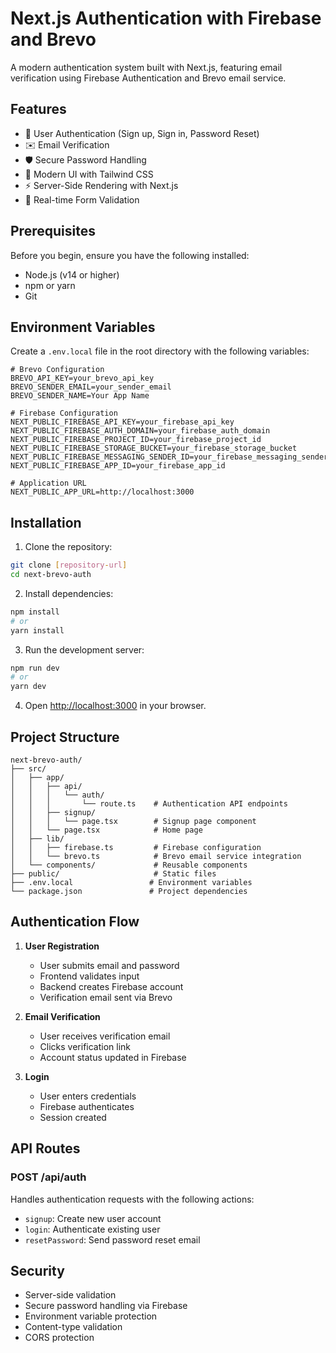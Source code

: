 # Next.js Authentication with Firebase and Brevo

A modern authentication system built with Next.js, featuring email verification using Firebase Authentication and Brevo email service.

## Features

- 🔐 User Authentication (Sign up, Sign in, Password Reset)
- ✉️ Email Verification
- 🛡️ Secure Password Handling
- 🎨 Modern UI with Tailwind CSS
- ⚡ Server-Side Rendering with Next.js
- 🔄 Real-time Form Validation

## Prerequisites

Before you begin, ensure you have the following installed:
- Node.js (v14 or higher)
- npm or yarn
- Git

## Environment Variables

Create a `.env.local` file in the root directory with the following variables:

```env
# Brevo Configuration
BREVO_API_KEY=your_brevo_api_key
BREVO_SENDER_EMAIL=your_sender_email
BREVO_SENDER_NAME=Your App Name

# Firebase Configuration
NEXT_PUBLIC_FIREBASE_API_KEY=your_firebase_api_key
NEXT_PUBLIC_FIREBASE_AUTH_DOMAIN=your_firebase_auth_domain
NEXT_PUBLIC_FIREBASE_PROJECT_ID=your_firebase_project_id
NEXT_PUBLIC_FIREBASE_STORAGE_BUCKET=your_firebase_storage_bucket
NEXT_PUBLIC_FIREBASE_MESSAGING_SENDER_ID=your_firebase_messaging_sender_id
NEXT_PUBLIC_FIREBASE_APP_ID=your_firebase_app_id

# Application URL
NEXT_PUBLIC_APP_URL=http://localhost:3000
```

## Installation

1. Clone the repository:
```bash
git clone [repository-url]
cd next-brevo-auth
```

2. Install dependencies:
```bash
npm install
# or
yarn install
```

3. Run the development server:
```bash
npm run dev
# or
yarn dev
```

4. Open [http://localhost:3000](http://localhost:3000) in your browser.

## Project Structure

```
next-brevo-auth/
├── src/
│   ├── app/
│   │   ├── api/
│   │   │   └── auth/
│   │   │       └── route.ts    # Authentication API endpoints
│   │   ├── signup/
│   │   │   └── page.tsx        # Signup page component
│   │   └── page.tsx            # Home page
│   ├── lib/
│   │   ├── firebase.ts         # Firebase configuration
│   │   └── brevo.ts            # Brevo email service integration
│   └── components/             # Reusable components
├── public/                     # Static files
├── .env.local                 # Environment variables
└── package.json               # Project dependencies
```

## Authentication Flow

1. **User Registration**
   - User submits email and password
   - Frontend validates input
   - Backend creates Firebase account
   - Verification email sent via Brevo

2. **Email Verification**
   - User receives verification email
   - Clicks verification link
   - Account status updated in Firebase

3. **Login**
   - User enters credentials
   - Firebase authenticates
   - Session created

## API Routes

### POST /api/auth
Handles authentication requests with the following actions:
- `signup`: Create new user account
- `login`: Authenticate existing user
- `resetPassword`: Send password reset email

## Security

- Server-side validation
- Secure password handling via Firebase
- Environment variable protection
- Content-type validation
- CORS protection

